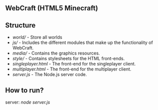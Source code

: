 WebCraft (HTML5 Minecraft)
---------------------

Structure
---------------------

+ *world/* - Store all worlds
+ *js/* - Includes the different modules that make up the functionality of WebCraft.
+ *media/* - Contains the graphics resources.
+ *style/* - Contains stylesheets for the HTML front-ends.
+ *singleplayer.html* - The front-end for the singleplayer client.
+ *multiplayer.html* - The front-end for the multiplayer client.
+ *server.js* - The Node.js server code.

How to run?
---------------------
server:
*node server.js*

